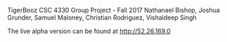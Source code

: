 TigerBooz
CSC 4330 Group Project - Fall 2017
Nathanael Bishop, Joshua Grunder, Samuel Maloney, Christian Rodriguez, Vishaldeep Singh

The live alpha version can be found at http://52.26.169.0